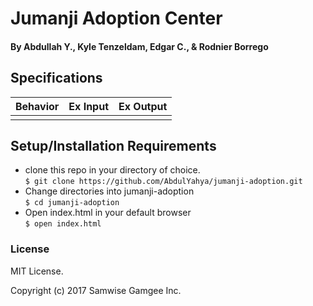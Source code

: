 # Jumanji Adoption Center

####

#### By Abdullah Y., Kyle Tenzeldam, Edgar C., & Rodnier Borrego

## Specifications

| Behavior      | Ex Input      | Ex Output     |
| ------------- | ------------- | ------------- |
|  |  |  |


## Setup/Installation Requirements

* clone this repo in your directory of choice. <br />
`$ git clone https://github.com/AbdulYahya/jumanji-adoption.git`
* Change directories into jumanji-adoption <br />
`$ cd jumanji-adoption`
* Open index.html in your default browser <br />
`$ open index.html`

### License

MIT License.

Copyright (c) 2017 Samwise Gamgee Inc.
